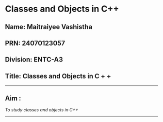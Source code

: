 # Classes and Objects in C++

## Name: Maitraiyee Vashistha
## PRN: 24070123057
## Division: ENTC-A3
## Title: Classes and Objects in C + + 
---

## Aim :
*To study classes and objects in C++*

-----
